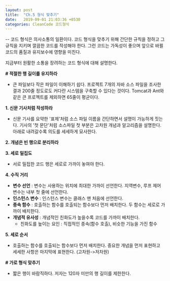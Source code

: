 ```yaml
---
layout: post
title:  "Ch.5 형식 맞추기"
date:   2019-09-01 21:03:36 +0530
categories: CleanCode 코드형식
---
```

-- 코드 형식은 의사소통의 일환이다. 코드 형식을 맞추기 위해 간단한 규칙을 정하고 그 규칙을 지키며 깔끔한 코드를 작성해야 한다. 그런 코드는 가독성이 좋으며 앞으로 바뀔 코드의 품질과 유지보수에 영향을 미친다.

지금부터 원활한 소통을 장려하는 코드 형식에 대해 설명한다.

**\# 적절한 행 길이를 유지하라**
- 큰 파일보다 작은 파일이 이해하기 쉽다. 프로젝트 7개의 자바 소스 파일을 조사한 결과 200줄 정도로도 커다란 시스템을 구축할 수 있다는 것이다. Tomcat과 Ant와 같은 큰 프로젝트를 제외하면 65줄이 평균이다.

**1. 신문 기사처럼 작성하라**
- 신문 기사를 요약한 '표제'처럼 소스 파일 이름을 간단하면서 설명이 가능하게 짓는다. 기사의 '첫 문단'처럼 소스파일 첫 부분은 고차원 개념과 알고리즘을 설명한다. 아래로 내려갈수록 의도를 세세하게 묘사한다.

**2. 개념은 빈 행으로 분리하라**

**3. 세로 밀집도**
- 서로 밀접한 코드 행은 세로로 가까이 놓여야 한다. 

**4. 수직 거리**
 - **변수 선언** : 변수는 사용하는 위치에 최대한 가까이 선언한다. 지역변수, 루프 제어 변수는 내부 첫 줄에 선언한다.
 - **인스턴스 변수** : 인스턴스 변수는 클래스 맨 처음에 선언한다.
 - **종속 함수** : 호출하는 함수를 호출되는 함수보다 먼저 배치한다. 두 함수는 세로로 가까이 배치한다.
 - **개념적 유사성** : 개념적인 친화도가 높을수록 코드를 가까이 배치한다.
 	- 친화도를 높이는 요인 : 직접적인 종속(함수 호출), 비슷한 기능을 가진 함수

**5. 세로 순서**
 - 호출하는 함수를 호출되는 함수보다 먼저 배치한다. 중요한 개념을 먼저 표현하고 세세한 사항은 마지막에 표현한다. (고차원->저차원)
 
**\# 가로 형식 맞추기**
- 짧은 행이 바람직하다. 저자는 120자 미만의 행 길이를 제한한다.

